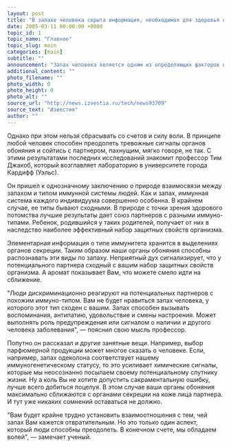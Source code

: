 ```yaml
---
layout: post
title: "В запахе человека скрыта информация, необходимая для здоровья потомства"
date: 2005-03-11 00:00:00 +0000
topic_id: 1
topic_name: "Главное"
topic_slug: main
categories: [main]
subtitle: ""
announcement: "Запах человека является одним из определяющих факторов в выборе спутника жизни. Этот фактор тесно связан с нашими эмоциями, настроением и памятью, помогая нам гарантировать рождение потомства с максимально сильной иммунной системой и таким образом увеличить шансы будущих детей сохранить крепкое здоровье до глубокой старости."
additional_content: ""
photo_filename: ""
photo_width: 0
photo_height: 0
photo_alt: ""
source_url: "http://news.izvestia.ru/tech/news93709"
source_text: "Известия"
author: ""
---
```

Однако при этом нельзя сбрасывать со счетов и силу воли. В принципе любой человек способен преодолеть тревожные сигналы органов обоняния и сойтись с партнером, пахнущим, мягко говоря, не так. С этими результатами последних исследований знакомит профессор Тим Джакоб, который возглавляет лабораторию в университете города Кардифф (Уэльс).

Он пришел к однозначному заключению о природе взаимосвязи между запахом и типом иммунной системы людей. Как и запах, иммунная система каждого индивидуума совершенно особенна. В крайнем случае, ее типы бывают сходными. В природе с точки зрения здорового потомства лучшие результаты дает союз партнеров с разными иммуно-типами. Ребенок, родившийся у таких родителей, получает от них в наследство наиболее эффективный набор защитных свойств организма.

Элементарная информация о типе иммунитета хранится в выделениях органов секреции. Таким образом наши органы обоняния способны распознавать эти виды по запаху. Неприятный дух сигнализирует, что у потенциального партнера сходный с вашим набор защитных свойств организма. А аромат показывает Вам, что можете смело идти на сближение.

"Люди дискриминационно реагируют на потенциальных партнеров с похожим иммуно-типом. Вам не будет нравиться запах человека, у которого этот тип сходен с вашим. Запах способен вызывать воспоминания, антипатию, удовольствие и смены настроения. Может выполнять роль предупреждения или сигналом о наличии и другого человека заболевания", &mdash; пояснил свою мысль профессор.

Попутно он рассказал и другие занятные вещи. Например, выбор парфюмерной продукции может многое сказать о человеке. Если, например, запах одеколона соответствует нашему иммуногенетическому статусу, то это усиливает химические сигналы, которые мы неосознанно посылаем своему потенциальному спутнику жизни. Ну а коль Вы не хотите допустить сакраментальную ошибку, лучше всего добиться поцелуя. В этом случае ваши органы обоняния максимально сближаются с органами секреции на коже лица партнера. И тут уже никаких сомнений оставаться не должно.

"Вам будет крайне трудно установить взаимоотношения с тем, чей запах Вам кажется отвратительным. Но это только один аспект, который люди способны преодолеть. В конечном счете, мы обладаем волей", &mdash; замечает ученый.
